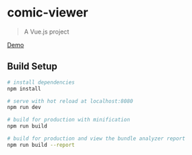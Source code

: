 # comic-viewer

> A Vue.js project

[Demo](https://wan-zhen.github.io/ComicViewer/)

## Build Setup

``` bash
# install dependencies
npm install

# serve with hot reload at localhost:8080
npm run dev

# build for production with minification
npm run build

# build for production and view the bundle analyzer report
npm run build --report
